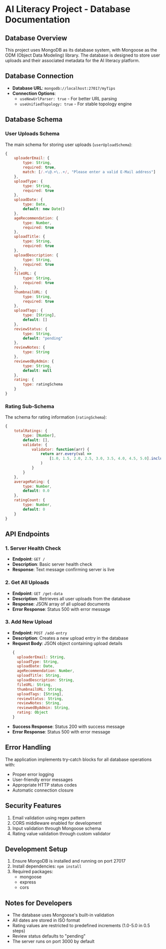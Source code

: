 # AI Literacy Project - Database Documentation

## Database Overview
This project uses MongoDB as its database system, with Mongoose as the ODM (Object Data Modeling) library. The database is designed to store user uploads and their associated metadata for the AI literacy platform.

## Database Connection
- **Database URL**: `mongodb://localhost:27017/myTips`
- **Connection Options**:
  - `useNewUrlParser: true` - For better URL parsing
  - `useUnifiedTopology: true` - For stable topology engine

## Database Schema

### User Uploads Schema
The main schema for storing user uploads (`userUploadSchema`):

```javascript
{
    uploaderEmail: {
        type: String,
        required: true,
        match: [/.+\@.+\..+/, "Please enter a valid E-Mail address"]
    },
    uploadType: {
        type: String,
        required: true
    },
    uploadDate: {
        type: Date,
        default: new Date()
    },
    ageRecommendation: {
        type: Number,
        required: true
    },
    uploadTitle: {
        type: String,
        required: true
    },
    uploadDescription: {
        type: String,
        required: true
    },
    fileURL: {
        type: String,
        required: true
    },
    thumbnailURL: {
        type: String,
        required: true
    },
    uploadTags: {
        type: [String],
        default: []
    },
    reviewStatus: {
        type: String,
        default: "pending"
    },
    reviewNotes: {
        type: String
    },
    reviewedByAdmin: {
        type: String,
        default: null
    },
    rating: {
        type: ratingSchema
    }
}
```

### Rating Sub-Schema
The schema for rating information (`ratingSchema`):

```javascript
{
    totalRatings: {
        type: [Number],
        default: [],
        validate: {
            validator: function(arr) {
                return arr.every(val => 
                    [1.0, 1.5, 2.0, 2.5, 3.0, 3.5, 4.0, 4.5, 5.0].includes(val)
                )
            }
        }
    },
    averageRating: {
        type: Number,
        default: 0.0
    },
    ratingCount: {
        type: Number,
        default: 0
    }
}
```

## API Endpoints

### 1. Server Health Check
- **Endpoint**: `GET /`
- **Description**: Basic server health check
- **Response**: Text message confirming server is live

### 2. Get All Uploads
- **Endpoint**: `GET /get-data`
- **Description**: Retrieves all user uploads from the database
- **Response**: JSON array of all upload documents
- **Error Response**: Status 500 with error message

### 3. Add New Upload
- **Endpoint**: `POST /add-entry`
- **Description**: Creates a new upload entry in the database
- **Request Body**: JSON object containing upload details
  ```javascript
  {
    uploaderEmail: String,
    uploadType: String,
    uploadDate: Date,
    ageRecommendation: Number,
    uploadTitle: String,
    uploadDescription: String,
    fileURL: String,
    thumbnailURL: String,
    uploadTags: [String],
    reviewStatus: String,
    reviewNotes: String,
    reviewedByAdmin: String,
    rating: Object
  }
  ```
- **Success Response**: Status 200 with success message
- **Error Response**: Status 500 with error message

## Error Handling
The application implements try-catch blocks for all database operations with:
- Proper error logging
- User-friendly error messages
- Appropriate HTTP status codes
- Automatic connection closure

## Security Features
1. Email validation using regex pattern
2. CORS middleware enabled for development
3. Input validation through Mongoose schema
4. Rating value validation through custom validator

## Development Setup
1. Ensure MongoDB is installed and running on port 27017
2. Install dependencies: `npm install`
3. Required packages:
   - mongoose
   - express
   - cors

## Notes for Developers
- The database uses Mongoose's built-in validation
- All dates are stored in ISO format
- Rating values are restricted to predefined increments (1.0-5.0 in 0.5 steps)
- Review status defaults to "pending"
- The server runs on port 3000 by default 
